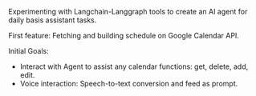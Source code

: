 Experimenting with Langchain-Langgraph tools to create an AI agent for daily basis assistant tasks.

First feature: Fetching and building schedule on Google Calendar API.

Initial Goals:
- Interact with Agent to assist any calendar functions: get, delete, add, edit.
- Voice interaction: Speech-to-text conversion and feed as prompt.
